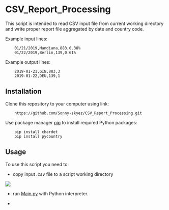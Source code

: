 # CSV_Report_Processing

This script is intended to read CSV input file from current working
directory and write proper report file aggregated by date
and country code.

Example input lines:
```
    01/21/2019,Mandiana,883,0.38%
    01/22/2019,Berlin,139,0.61%
```
Example output lines:
```
    2019-01-21,GIN,883,3
    2019-01-22,DEU,139,1
```
## Installation

Clone this repository to your computer using link:

```
    https://github.com/Sonny-skyez/CSV_Report_Processing.git
```

Use package manager [pip](https://pypi.org/project/pip/) to install required Python packages:

```
    pip install chardet
    pip install pycountry
```
## Usage

To use this script you need to:

- copy input *.csv* file to a script working directory

![](https://i.ibb.co/dfmxg1w/Zrzut-ekranu-2019-02-08-o-16-33-17.png)


- run [Main.py](https://github.com/Sonny-skyez/CSV_Report_Processing/blob/master/Main.py) with Python interpreter.

-
